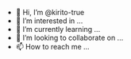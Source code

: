 - 👋 Hi, I’m @kirito-true
- 👀 I’m interested in ...
- 🌱 I’m currently learning ...
- 💞️ I’m looking to collaborate on ...
- 📫 How to reach me ...

<!---
kiritotravaza/kiritotrue is a ✨ special ✨ repository because its `README.md` (this file) appears on your GitHub profile.
You can click the Preview link to take a look at your changes.
--->
